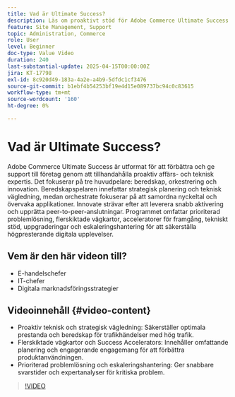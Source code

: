 ```yaml
---
title: Vad är Ultimate Success?
description: Läs om proaktivt stöd för Adobe Commerce Ultimate Success och strategisk vägledning för högpresterande digitala upplevelser.
feature: Site Management, Support
topic: Administration, Commerce
role: User
level: Beginner
doc-type: Value Video
duration: 240
last-substantial-update: 2025-04-15T00:00:00Z
jira: KT-17798
exl-id: 8c920d49-183a-4a2e-a4b9-5dfdc1cf3476
source-git-commit: b1ebf4b54253bf19e4d15e089737bc94c0c83615
workflow-type: tm+mt
source-wordcount: '160'
ht-degree: 0%

---
```


# Vad är Ultimate Success?

Adobe Commerce Ultimate Success är utformat för att förbättra och ge support till företag genom att tillhandahålla proaktiv affärs- och teknisk expertis. Det fokuserar på tre huvudpelare: beredskap, orkestrering och innovation. Beredskapspelaren innefattar strategisk planering och teknisk vägledning, medan orchestrate fokuserar på att samordna nyckeltal och övervaka applikationer. Innovate strävar efter att leverera snabb aktivering och upprätta peer-to-peer-anslutningar. Programmet omfattar prioriterad problemlösning, flerskiktade vägkartor, acceleratorer för framgång, tekniskt stöd, uppgraderingar och eskaleringshantering för att säkerställa högpresterande digitala upplevelser.

## Vem är den här videon till?

* E-handelschefer
* IT-chefer
* Digitala marknadsföringsstrategier

## Videoinnehåll {#video-content}

* Proaktiv teknisk och strategisk vägledning: Säkerställer optimala prestanda och beredskap för trafikhändelser med hög trafik.
* Flerskiktade vägkartor och Success Accelerators: Innehåller omfattande planering och engagerande engagemang för att förbättra produktanvändningen.
* Prioriterad problemlösning och eskaleringshantering: Ger snabbare svarstider och expertanalyser för kritiska problem.

>[!VIDEO](https://video.tv.adobe.com/v/3457644/?learn=on&enablevpops)
